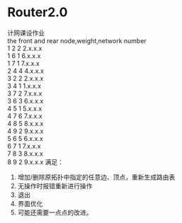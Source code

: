 # Router2.0
计网课设作业
<br>the front and rear node,weight,network number
<br>1 2 2 2.x.x.x
<br>1 6 1 6.x.x.x
<br>1 7 1 7.x.x.x
<br>2 4 4 4.x.x.x
<br>3 2 2 2.x.x.x
<br>3 4 1 1.x.x.x
<br>3 7 2 7.x.x.x
<br>3 6 3 6.x.x.x
<br>4 5 1 5.x.x.x
<br>4 7 6 7.x.x.x
<br>4 8 5 8.x.x.x
<br>4 9 2 9.x.x.x
<br>5 6 5 6.x.x.x
<br>6 7 1 7.x.x.x
<br>7 8 3 8.x.x.x
<br>8 9 2 9.x.x.x
满足：
1. 增加/删除原拓扑中指定的任意边、顶点，重新生成路由表
2. 无操作时报错重新进行操作
3. 退出
4. 界面优化
5. 可能还需要一点点的改进。
